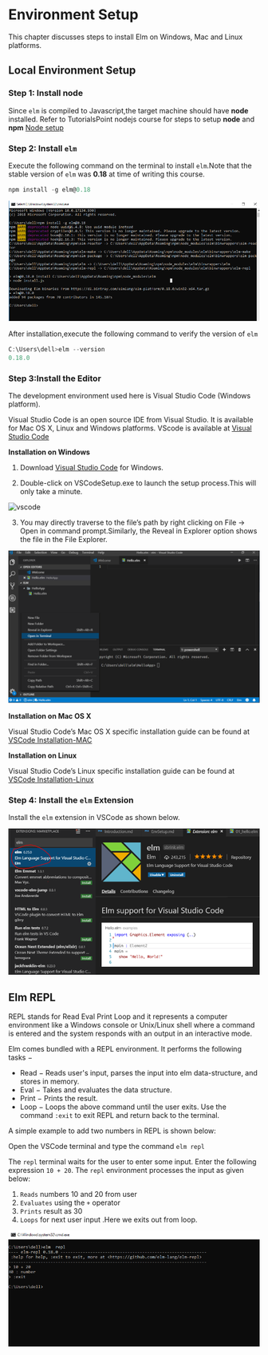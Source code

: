 # Environment Setup

This chapter discusses steps to install Elm on Windows, Mac and Linux platforms.

## Local Environment Setup

### Step 1: Install **node**

Since `elm` is compiled to Javascript,the target machine should have **node** installed.
Refer to TutorialsPoint nodejs course for steps to setup **node** and **npm** [Node setup](https://www.tutorialspoint.com/nodejs/nodejs_environment_setup.htm)

### Step 2: Install `elm`

Execute the following command on the terminal to install `elm`.Note that the stable version of `elm` was  **0.18** at time of writing this course.

```javascript
npm install -g elm@0.18
```

![start](https://github.com/kannans89/ElmRepo/blob/master/images/01_Installation_step1.PNG?raw=true)

After installation,execute the following command to verify the version of `elm`

```javascript
C:\Users\dell>elm --version
0.18.0
```

### Step 3:Install the Editor

The development environment used here is Visual Studio Code (Windows platform).

Visual Studio Code is an open source IDE from Visual Studio. It is available for Mac OS X, Linux and Windows platforms. VScode is available at [Visual Studio Code](https://code.visualstudio.com/)

**Installation on Windows**

1. Download [Visual Studio Code](https://code.visualstudio.com/) for Windows.  

2. Double-click on VSCodeSetup.exe to launch the setup process.This will only take a minute.

 <!--Screenshot here -->
 ![vscode](
https://www.tutorialspoint.com/typescript/images/setup_wizard.jpg
)
  
3.  You may directly traverse to the file’s path by right clicking on  File → Open in command prompt.Similarly, the Reveal in  Explorer option shows the file in the File Explorer.

 <!--Include screenshot for elm file -->
  ![travers_path](
      https://github.com/kannans89/ElmRepo/blob/master/images/07_open_terminal.png?raw=true
 )

**Installation on Mac OS X**

Visual Studio Code’s Mac OS X specific installation guide can be found at [VSCode Installation-MAC](https://code.visualstudio.com/Docs/editor/setup)

**Installation on Linux**

Visual Studio Code’s Linux specific installation guide can be found at [VSCode Installation-Linux](https://code.visualstudio.com/Docs/editor/setup)

### Step 4: Install the `elm` Extension

Install the `elm` extension in VSCode as shown below.

![vscodeExtension](https://github.com/kannans89/ElmRepo/blob/master/images/04_vscode_extension.PNG?raw=true)

## Elm REPL

REPL stands for Read Eval Print Loop and it represents a computer environment like a Windows console or Unix/Linux shell where a command is entered and the system responds with an output in an interactive mode.

Elm comes bundled with a REPL environment. It performs the following tasks − <!--verify if explanations are correct-->

- Read − Reads user's input, parses the input into elm data-structure, and stores in memory.
- Eval − Takes and evaluates the data structure.
- Print − Prints the result.
- Loop − Loops the above command until the user exits. Use the command `:exit` to exit REPL and return back to the terminal.

A simple example to add two numbers in REPL is shown below:

Open the VSCode terminal and type the command `elm repl`  

The `repl` terminal waits for the user to enter some input. Enter the following expression `10 + 20`. The `repl` environment processes the input as given below:  

1. `Reads` numbers 10 and 20 from user
2. `Evaluates` using the `+` operator
3. `Prints` result as 30
4. `Loops` for next user input .Here we exits out from loop.

![REPL](https://github.com/kannans89/ElmRepo/blob/master/images/02_repl.PNG?raw=true)

<!--

If you are on Mac or Windows, you can use the installers to get everything set up easily

## Windows

To install elm on windows we need to download the windows executable from [here](https://github.com/elm/compiler/releases/download/0.19.0/installer-for-windows.exe)

Double click the **installer-for-windows.exe** file ,the following window will appear.

![start](https://github.com/kannans89/ElmRepo/blob/master/images/01_Installation_step1.PNG?raw=true)

Follow the simple steps , keep default setting and once the wizard completes installation you will see the completed screen as shown below

![complete](https://github.com/kannans89/ElmRepo/blob/master/images/02_Installation.PNG?raw=true)

you can verify after installation by opening the windows terminal and typing command `elm repl` as shown

![elm repl](https://github.com/kannans89/ElmRepo/blob/master/images/03_elm_repl.PNG?raw=true)

## Mac

To install elm in mac first we need to download the installer for mac from [here](https://github.com/elm/compiler/releases/download/0.19.0/installer-for-mac.pkg)

Once you launch the installer you will get following screen

![start](https://github.com/kannans89/ElmRepo/blob/master/images/01_Installation_step1.PNG?raw=true)

complete the installation wizard by selecting the default settings.

 -->
